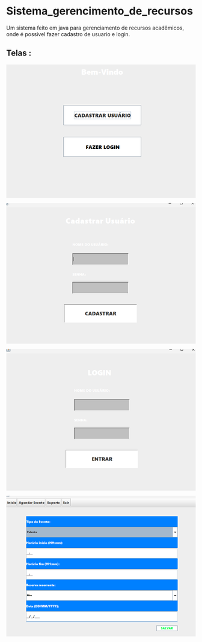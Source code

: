 # Sistema_gerencimento_de_recursos
Um sistema feito em java para gerenciamento de recursos acadêmicos, onde é possivel fazer cadastro de usuario e login.

## Telas :

<img align="center"
    src="img/tela1.png"/>

<img align="center"
    src="img/tela2.png"/>

<img align="center"
    src="img/tela3.png"/>

<img align="center"
    src="img/tela4.png"/>
